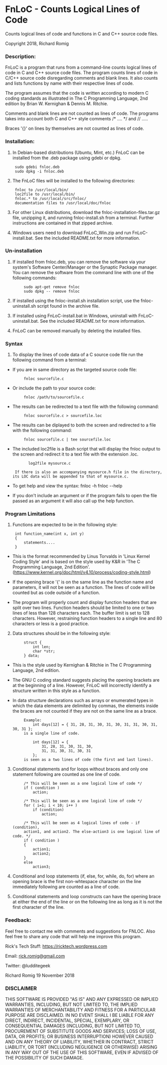 # FnLoC - Counts Logical Lines of Code
Counts logical lines of code and functions in C and C++ source code files.

Copyright 2018, Richard Romig

### Description:
FnLoC is a program that runs from a command-line counts logical lines of
code in C and C++ source code files. The program counts lines of code in
C/C++ source code disregarding comments and blank lines. It also counts and
lists functions by name with their respective lines of code.

The program assumes that the code is written according to modern C coding
standards as illustrated in The C Programming Language, 2nd edition by
Brian W. Kernighan & Dennis M. Ritchie.

Comments and blank lines are not counted as lines of code. The programs
takes into account both C and C++ style comments /* .... */ and // .....

Braces '{}' on lines by themselves are not counted as lines of code.

### Installation:

1. In Debian-based distributions (Ubuntu, Mint, etc.) FnLoC can be installed
from the .deb package using gdebi or dpkg.

        sudo gdebi fnloc.deb
        sudo dpkg -i fnloc.deb

2. The FnLoC files will be installed to the following directories:

        fnloc to /usr/local/bin/
        loc2file to /usr/local/bin/
        fnloc.* to /usr/local/src/fnloc/
        documentation files to /usr/local/doc/fnloc

3. For other Linux distributions, download the fnloc-installation-files.tar.gz file, unzipping it, and running fnloc-install.sh from a terminal. Further instructions are contained in that zipped archive.

4. Windows users need to download FnLoC_Win.zip and run FnLoC-install.bat. See the included README.txt for more information.

### Un-installation

1. If installed from fnloc.deb, you can remove the software via your system's Software Center/Manager or the Synaptic Package manager. You can remove the software from the command line with one of the following commands:

            sudo apt-get remove fnloc
            sudo dpkg -- remove fnloc

2. If installed using the fnloc-install.sh installation script, use the fnloc-uninstall.sh script found in the archive file.

3. If installed using FnLoC-install.bat in Windows, uninstall with FnLoC-uninstall.bat. See the included README.txt for more information.

4. FnLoC can be removed manually by deleting the installed files.

### Syntax

1. To display the lines of code data of a C source code file run the
following command from a terminal:

 * If you are in same directory as the targeted source code file:

            fnloc sourcefile.c

 * Or include the path to your source code:

            fnloc /path/to/sourcefile.c

 * The results can be redirected to a text file with the following command:

            fnloc sourcefile.c > sourcefile.loc

 * The results can be diplayed to both the screen and redirected to a file with the following command:

            fnloc sourcefile.c | tee sourcefile.loc

 * The included loc2file is a Bash script that will display the fnloc output to the screen and redirect it to a text file with the extension .loc.

              log2file mysource.c

        If there is also an accompanying mysource.h file in the directory, its LOC data will be appended to that of mysource.c.

 * To get help and view the syntax:
            fnloc -h
            fnloc --help

 * If you don't include an argument or if the program fails to open the file passed as an argument it will also call up the help function.

### Program Limitations

1. Functions are expected to be in the following style:

        int function_name(int x, int y)
        {
            statements....
        }

 * This is the format recommended by Linus Torvalds in 'Linux Kernel Coding Style' and is based on the style used by K&R in 'The C Programming Language, 2nd Edition'.
            (https://www.kernel.org/doc/html/v4.10/process/coding-style.html)

 * If the opening brace '{' is on the same line as the function name and parameters, it will not be seen as a function. The lines of code will be counted but as code outside of a function.

 * The program will properly count and display function headers that are split over two lines. Function headers should be limited to one or two lines of less than 128 characters each. The buffer limit is set to 128 characters. However, restraining function headers to a single line and 80 characters or less is a good practice.

2. Data structures should be in the following style:

            struct {
                int len;
                char *str;
            } data;

 * This is the style used by Kernighan & Ritchie in The C Programming Language, 2nd edition.

 * The GNU C coding standard suggests placing the opening brackets are at the beginning of a line. However, FnLoC will incorrectly identify a structure written in this style as a function.

 * In data structure declarations such as arrays or enumerated types in which the data elements are delimited by commas, the elements inside the braces are not counted if they are not on the same line as a brace.

            Example:
                int days[12] = { 31, 28, 31, 30, 31, 30, 31, 31, 30, 31, 30, 31 };
            is a single line of code.

                int days[12] = {
                    31, 28, 31, 30, 31, 30,
                    31, 31, 30, 31, 30, 31
                };
            is seen as a two lines of code (the first and last lines).

3. Conditional statements and for loops without braces and only one statement following are counted as one line of code.

            /* This will be seen as a one logical line of code */
            if ( condition )
                action;

            /* This will be seen as a one logical line of code */
            for ( i=1; i < 10; i++ )
                if (condition)
                    action;

            /* This will be seen as 4 logical lines of code - if (condition),
            action1, and action2. The else-action3 is one logical line of code. */
            if ( condition )
            {
                action1;
                action2;
            }
            else
                action3;

4. Conditional and loop statements (if, else, for, while, do, for) where an opening brace is the first non-whtespace character on the line immediately following are counted as a line of code.

5. Conditional statements and loop constructs can have the opening brace at either the end of the line or on the following line as long as it is not the first character of the line.

### Feedback:

Feel free to contact me with comments and suggestions for FNLOC. Also feel free to share any code that will help me improve this program.

Rick's Tech Stuff: https://ricktech.wordpress.com

Email: rick.romig@gmail.com

Twitter: @ludditegeek

Richard Romig
19 November 2018

### DISCLAIMER

THIS SOFTWARE IS PROVIDED "AS IS" AND ANY EXPRESSED OR IMPLIED WARRANTIES,
INCLUDING, BUT NOT LIMITED TO, THE IMPLIED WARRANTIES OF MERCHANTABILITY AND
FITNESS FOR A PARTICULAR PURPOSE ARE DISCLAIMED. IN NO EVENT SHALL I BE
LIABLE FOR ANY DIRECT, INDIRECT, INCIDENTAL, SPECIAL, EXEMPLARY, OR
CONSEQUENTIAL DAMAGES (INCLUDING, BUT NOT LIMITED TO, PROCUREMENT OF
SUBSTITUTE GOODS AND SERVICES; LOSS OF USE, DATA, OR PROFITS; OR
BUSINESS INTERRUPTION) HOWEVER CAUSED AND ON ANY THEORY OF LIABILITY, WHETHER
IN CONTRACT, STRICT LIABILITY, OR TORT (INCLUDING NEGLIGENCE OR OTHERWISE)
ARISING IN ANY WAY OUT OF THE USE OF THIS SOFTWARE, EVEN IF ADVISED OF THE
POSSIBILITY OF SUCH DAMAGE.
